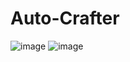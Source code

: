 # Auto-Crafter
![image](https://user-images.githubusercontent.com/19721540/167268561-cab810ec-56bb-4be8-ac61-28a153d1e712.png)
![image](https://user-images.githubusercontent.com/19721540/167268633-243f8e6f-3379-423f-bdd1-4ec42fe6ac09.png)
